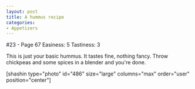 ```yaml
---
layout: post
title: A hummus recipe
categories:
- Appetizers
---
```


#23 - Page 67
Easiness: 5
Tastiness: 3

This is just your basic hummus. It tastes fine, nothing fancy. Throw chickpeas and some spices in a blender and you're done.

[shashin type="photo" id="486" size="large" columns="max" order="user" position="center"]
